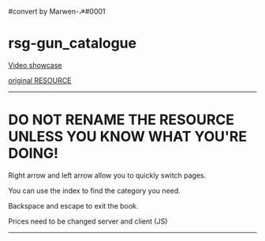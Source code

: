#convert by Marwen-☭#0001

# rsg-gun_catalogue
 
[Video showcase](https://streamable.com/dslpaq)

[original RESOURCE](https://forum.cfx.re/t/release-gun-catalogue-a-clean-interactive-and-immersive-gun-store/1305405)

---

# DO NOT RENAME THE RESOURCE UNLESS YOU KNOW WHAT YOU'RE DOING!

Right arrow and left arrow allow you to quickly switch pages.

You can use the index to find the category you need.

Backspace and escape to exit the book.

Prices need to be changed server and client (JS)

---




